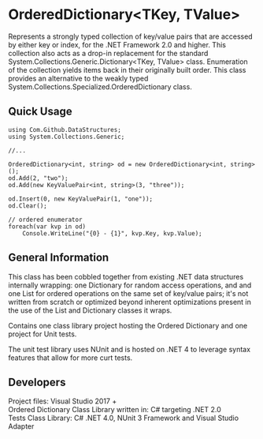 OrderedDictionary&lt;TKey, TValue&gt;
=================================

Represents a strongly typed collection of key/value pairs that are accessed by either key or index, for the .NET Framework 2.0 and higher. 
This collection also acts as a drop-in replacement for the standard System.Collections.Generic.Dictionary<TKey, TValue> class. 
Enumeration of the collection yields items back in their originally built order. 
This class provides an alternative to the weakly typed System.Collections.Specialized.OrderedDictionary class.

Quick Usage
--------------- 

    using Com.Github.DataStructures;
    using System.Collections.Generic; 

    //...

    OrderedDictionary<int, string> od = new OrderedDictionary<int, string>();
    od.Add(2, "two");
    od.Add(new KeyValuePair<int, string>(3, "three"));

    od.Insert(0, new KeyValuePair(1, "one"));
    od.Clear();
    
    // ordered enumerator 
    foreach(var kvp in od)
        Console.WriteLine("{0} - {1}", kvp.Key, kvp.Value);
    

General Information
--------------- 

This class has been cobbled together from existing .NET data structures internally wrapping: one Dictionary for random access operations, and and one List for ordered operations on the same set of key/value pairs; it's not written from scratch or optimized beyond inherent optimizations present in the use of the List and Dictionary classes it wraps.

Contains one class library project hosting the Ordered Dictionary and one project for Unit tests. 

The unit test library uses NUnit and is hosted on .NET 4 to leverage syntax features that allow for more curt tests. 

Developers
--------------- 

Project files: Visual Studio 2017 +  
Ordered Dictionary Class Library written in: C# targeting .NET 2.0  
Tests Class Library: C# .NET 4.0, NUnit 3 Framework and Visual Studio Adapter
